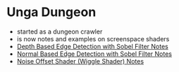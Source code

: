 # Unga Dungeon
- started as a dungeon crawler
- is now notes and examples on screenspace shaders
- [Depth Based Edge Detection with Sobel Filter Notes](shader_notes/depth_based_edge_detection_w_sobel.md)
- [Normal Based Edge Detection with Sobel Filter Notes](shader_notes/normal_based_edge_detection_w_sobel.md)
- [Noise Offset Shader (Wiggle Shader) Notes](shader_notes/noise_offset.md)